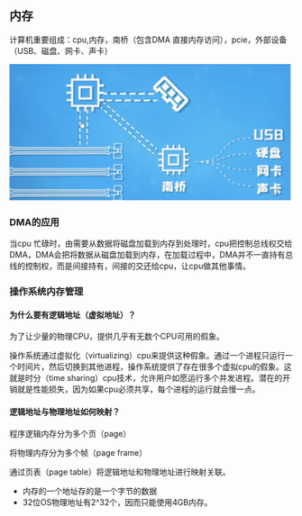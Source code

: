 ## 内存

计算机重要组成：cpu,内存，南桥（包含DMA 直接内存访问），pcie，外部设备（USB、磁盘、网卡、声卡）

<img src="../image/memory.png" width="500px">

### DMA的应用

当cpu 忙碌时，由需要从数据将磁盘加载到内存到处理时，cpu把控制总线权交给DMA，DMA会把将数据从磁盘加载到内存，在加载过程中，DMA并不一直持有总线的控制权，而是间接持有，间接的交还给cpu，让cpu做其他事情。

### 操作系统内存管理

#### 为什么要有逻辑地址（虚拟地址）？

为了让少量的物理CPU，提供几乎有无数个CPU可用的假象。

操作系统通过虚拟化（virtualizing）cpu来提供这种假象。通过一个进程只运行一个时间片，然后切换到其他进程，操作系统提供了存在很多个虚拟cpu的假象。这就是时分（time sharing）cpu技术，允许用户如愿运行多个并发进程。潜在的开销就是性能损失，因为如果cpu必须共享，每个进程的运行就会慢一点。

#### 逻辑地址与物理地址如何映射？

程序逻辑内存分为多个页（page）

将物理内存分为多个帧（page frame）

通过页表（page table）将逻辑地址和物理地址进行映射关联。

* 内存的一个地址存的是一个字节的数据
* 32位OS物理地址有2^32个，因而只能使用4GB内存。

